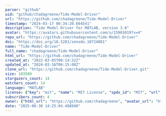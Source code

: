 ```yaml
---
parser: "github"
uid: "github/chadagreene/Tide-Model-Driver"
url: "https://github.com/chadagreene/Tide-Model-Driver"
timestamp: "2024-03-17 00:34:20.664541"
description: "Tide Model Driver for MATLAB, version 3.0"
avatar: "https://avatars.githubusercontent.com/u/15901019?v=4"
repo_url: "https://github.com/chadagreene/Tide-Model-Driver"
doi: "https://doi.org/10.5281/zenodo.10724881"
name: "Tide-Model-Driver"
full_name: "chadagreene/Tide-Model-Driver"
html_url: "https://github.com/chadagreene/Tide-Model-Driver"
created_at: "2022-03-05T00:14:32Z"
updated_at: "2024-03-16T06:15:08Z"
clone_url: "https://github.com/chadagreene/Tide-Model-Driver.git"
size: 103500
stargazers_count: 14
watchers_count: 14
language: "MATLAB"
license: {"key": "mit", "name": "MIT License", "spdx_id": "MIT", "url": "https://api.github.com/licenses/mit", "node_id": "MDc6TGljZW5zZTEz"}
subscribers_count: 4
owner: {"html_url": "https://github.com/chadagreene", "avatar_url": "https://avatars.githubusercontent.com/u/15901019?v=4", "login": "chadagreene", "type": "User"}
date: "2025-08-30 14:25:04.488948"
---
```

